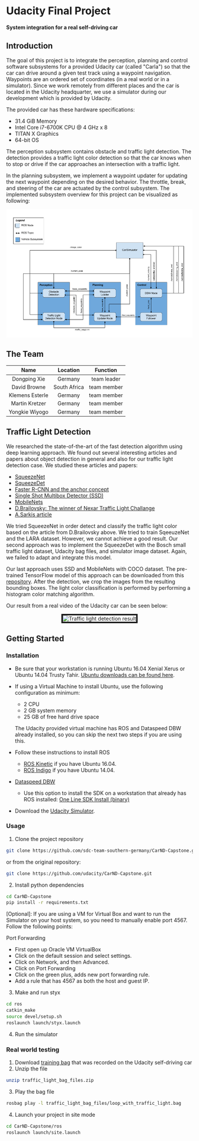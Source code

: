 # Udacity Final Project
**System integration for a real self-driving car**

## Introduction
The goal of this project is to integrate the perception, planning and control software subsystems for a provided Udacity car (called "Carla") so that the car can drive around a given test track using a waypoint navigation. Waypoints are an ordered set of coordinates (in a real world or in a simulator). Since we work remotely from different places and the car is located in the Udacity headquarter, we use a simulator during our development which is provided by Udacity. 

The provided car has these hardware specifications:

* 31.4 GiB Memory
* Intel Core i7-6700K CPU @ 4 GHz x 8
* TITAN X Graphics
* 64-bit OS

The perception subsystem contains obstacle and traffic light detection. The detection provides a traffic light color detection so that the car knows when to stop or drive if the car approaches an intersection with a traffic light.

In the planning subsystem, we implement a waypoint updater for updating the next waypoint depending on the desired behavior. The throttle, break, and steering of the car are actuated by the control subsystem. The implemented subsystem overview for this project can be visualized as following:

![subsystem architecture][image1]


## The Team

| Name | Location | Function |
|:---:|:---:|:---:|
|Dongping Xie| Germany | team leader|
|David Browne | South Africa | team member|
|Klemens Esterle  | Germany |team member|
|Martin Kretzer | Germany | team member|
|Yongkie Wiyogo | Germany | team member|

## Traffic Light Detection

We researched the state-of-the-art of the fast detection algorithm using deep learning approach. We found out several interesting articles and papers about object detection in general and also for our traffic light detection case. We studied these articles and papers:

* [SqueezeNet](https://arxiv.org/pdf/1602.07360.pdf)
* [SqueezeDet](https://arxiv.org/pdf/1612.01051.pdf)
* [Faster R-CNN and the anchor concept](https://arxiv.org/pdf/1506.01497.pdf)
* [Single Shot Multibox Detector (SSD)](https://arxiv.org/pdf/1512.02325.pdf)
* [MobileNets](https://arxiv.org/pdf/1704.04861.pdf)
* [D.Brailovsky: The winner of Nexar Traffic Light Challange](https://medium.freecodecamp.org/recognizing-traffic-lights-with-deep-learning-23dae23287cc)
* [A.Sarkis article](https://medium.com/@anthony_sarkis/self-driving-cars-implementing-real-time-traffic-light-detection-and-classification-in-2017-7d9ae8df1c58)

We tried SqueezeNet in order detect and classify the traffic light color based on the article from D.Brailovsky above. We tried to train SqeeuzeNet and the LARA dataset. However, we cannot achieve a good result. Our second approach was to implement the SqueezeDet with the Bosch small traffic light dataset, Udacity bag files, and simulator image dataset. Again, we failed to adapt and integrate this model.

Our last approach uses SSD and MobileNets with COCO dataset. The pre-trained TensorFlow model of this approach can be downloaded from this [repository](https://github.com/tensorflow/models/blob/master/research/object_detection/g3doc/detection_model_zoo.md). After the detection, we crop the images from the resulting bounding boxes. The light color classification is performed by performing a histogram color matching algorithm.

Our result from a real video of the Udacity car can be seen below:
<p align="center">
  <img src="./imgs/udacity_test1.gif" 
alt="Traffic light detection result" border="4" /></a>
</p>

## Getting Started
### Installation 

* Be sure that your workstation is running Ubuntu 16.04 Xenial Xerus or Ubuntu 14.04 Trusty Tahir. [Ubuntu downloads can be found here](https://www.ubuntu.com/download/desktop). 
* If using a Virtual Machine to install Ubuntu, use the following configuration as minimum:
  * 2 CPU
  * 2 GB system memory
  * 25 GB of free hard drive space
  
  The Udacity provided virtual machine has ROS and Dataspeed DBW already installed, so you can skip the next two steps if you are using this.

* Follow these instructions to install ROS
  * [ROS Kinetic](http://wiki.ros.org/kinetic/Installation/Ubuntu) if you have Ubuntu 16.04.
  * [ROS Indigo](http://wiki.ros.org/indigo/Installation/Ubuntu) if you have Ubuntu 14.04.
* [Dataspeed DBW](https://bitbucket.org/DataspeedInc/dbw_mkz_ros)
  * Use this option to install the SDK on a workstation that already has ROS installed: [One Line SDK Install (binary)](https://bitbucket.org/DataspeedInc/dbw_mkz_ros/src/81e63fcc335d7b64139d7482017d6a97b405e250/ROS_SETUP.md?fileviewer=file-view-default)
* Download the [Udacity Simulator](https://github.com/udacity/CarND-Capstone/releases/tag/v1.2).

### Usage

1. Clone the project repository
```bash
git clone https://github.com/sdc-team-southern-germany/CarND-Capstone.git
```
or from the original repository:
```bash
git clone https://github.com/udacity/CarND-Capstone.git
```

2. Install python dependencies
```bash
cd CarND-Capstone
pip install -r requirements.txt
```

[Optional]: If you are using a VM for Virtual Box and want to run the Simulator on your host system, so you need to manually enable port 4567. Follow the following points: 

   Port Forwarding
   - First open up Oracle VM VirtualBox
   - Click on the default session and select settings.
   - Click on Network, and then Advanced.
   - Click on Port Forwarding
   - Click on the green plus, adds new port forwarding rule.
   - Add a rule that has 4567 as both the host and guest IP.

3. Make and run styx
```bash
cd ros
catkin_make
source devel/setup.sh
roslaunch launch/styx.launch
```
4. Run the simulator

### Real world testing
1. Download [training bag](https://drive.google.com/file/d/0B2_h37bMVw3iYkdJTlRSUlJIamM/view?usp=sharing) that was recorded on the Udacity self-driving car
2. Unzip the file
```bash
unzip traffic_light_bag_files.zip
```
3. Play the bag file
```bash
rosbag play -l traffic_light_bag_files/loop_with_traffic_light.bag
```
4. Launch your project in site mode
```bash
cd CarND-Capstone/ros
roslaunch launch/site.launch
```

[//]: # (Image References)
[image1]: ./imgs/subsystem_arch.png
[gif1]: ./imgs/udacity_test1.gif